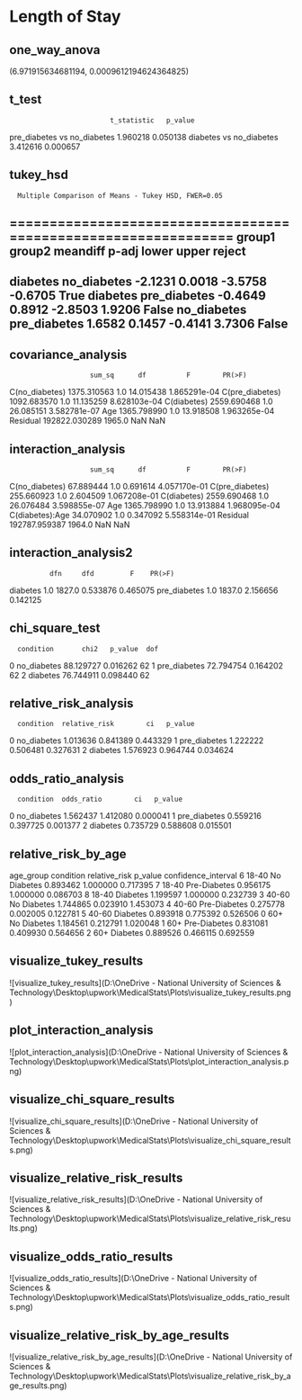 # Length of Stay

## one_way_anova

(6.971915634681194, 0.0009612194624364825)

## t_test

                             t_statistic   p_value
pre_diabetes vs no_diabetes     1.960218  0.050138
diabetes vs no_diabetes         3.412616  0.000657

## tukey_hsd

      Multiple Comparison of Means - Tukey HSD, FWER=0.05      
===============================================================
   group1      group2    meandiff p-adj   lower   upper  reject
---------------------------------------------------------------
   diabetes  no_diabetes  -2.1231 0.0018 -3.5758 -0.6705   True
   diabetes pre_diabetes  -0.4649 0.8912 -2.8503  1.9206  False
no_diabetes pre_diabetes   1.6582 0.1457 -0.4141  3.7306  False
---------------------------------------------------------------

## covariance_analysis

                        sum_sq      df          F        PR(>F)
C(no_diabetes)     1375.310563     1.0  14.015438  1.865291e-04
C(pre_diabetes)    1092.683570     1.0  11.135259  8.628103e-04
C(diabetes)        2559.690468     1.0  26.085151  3.582781e-07
Age                1365.798990     1.0  13.918508  1.963265e-04
Residual         192822.030289  1965.0        NaN           NaN

## interaction_analysis

                        sum_sq      df          F        PR(>F)
C(no_diabetes)       67.889444     1.0   0.691614  4.057170e-01
C(pre_diabetes)     255.660923     1.0   2.604509  1.067208e-01
C(diabetes)        2559.690468     1.0  26.076484  3.598855e-07
Age                1365.798990     1.0  13.913884  1.968095e-04
C(diabetes):Age      34.070902     1.0   0.347092  5.558314e-01
Residual         192787.959387  1964.0        NaN           NaN

## interaction_analysis2

              dfn     dfd         F    PR(>F)
diabetes      1.0  1827.0  0.533876  0.465075
pre_diabetes  1.0  1837.0  2.156656  0.142125

## chi_square_test

      condition       chi2   p_value  dof
0   no_diabetes  88.129727  0.016262   62
1  pre_diabetes  72.794754  0.164202   62
2      diabetes  76.744911  0.098440   62

## relative_risk_analysis

      condition  relative_risk        ci   p_value
0   no_diabetes       1.013636  0.841389  0.443329
1  pre_diabetes       1.222222  0.506481  0.327631
2      diabetes       1.576923  0.964744  0.034624

## odds_ratio_analysis

      condition  odds_ratio        ci   p_value
0   no_diabetes    1.562437  1.412080  0.000041
1  pre_diabetes    0.559216  0.397725  0.001377
2      diabetes    0.735729  0.588608  0.015501

## relative_risk_by_age

  age_group     condition  relative_risk   p_value  confidence_interval
6     18-40   No Diabetes       0.893462  1.000000             0.717395
7     18-40  Pre-Diabetes       0.956175  1.000000             0.086703
8     18-40      Diabetes       1.199597  1.000000             0.232739
3     40-60   No Diabetes       1.744865  0.023910             1.453073
4     40-60  Pre-Diabetes       0.275778  0.002005             0.122781
5     40-60      Diabetes       0.893918  0.775392             0.526506
0       60+   No Diabetes       1.184561  0.212791             1.020048
1       60+  Pre-Diabetes       0.831081  0.409930             0.564656
2       60+      Diabetes       0.889526  0.466115             0.692559

## visualize_tukey_results

![visualize_tukey_results](D:\OneDrive - National University of Sciences & Technology\Desktop\upwork\MedicalStats\Plots\visualize_tukey_results.png)

## plot_interaction_analysis

![plot_interaction_analysis](D:\OneDrive - National University of Sciences & Technology\Desktop\upwork\MedicalStats\Plots\plot_interaction_analysis.png)

## visualize_chi_square_results

![visualize_chi_square_results](D:\OneDrive - National University of Sciences & Technology\Desktop\upwork\MedicalStats\Plots\visualize_chi_square_results.png)

## visualize_relative_risk_results

![visualize_relative_risk_results](D:\OneDrive - National University of Sciences & Technology\Desktop\upwork\MedicalStats\Plots\visualize_relative_risk_results.png)

## visualize_odds_ratio_results

![visualize_odds_ratio_results](D:\OneDrive - National University of Sciences & Technology\Desktop\upwork\MedicalStats\Plots\visualize_odds_ratio_results.png)

## visualize_relative_risk_by_age_results

![visualize_relative_risk_by_age_results](D:\OneDrive - National University of Sciences & Technology\Desktop\upwork\MedicalStats\Plots\visualize_relative_risk_by_age_results.png)

